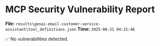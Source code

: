 # MCP Security Vulnerability Report
**File:** `results\genai-email-customer-service-assistant\tool_definitions.json`
**Time:** `2025-06-21 04:15:48`

✅ No vulnerabilities detected.